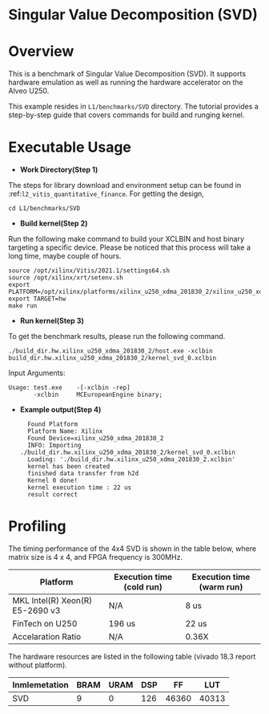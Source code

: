 # Singular Value Decomposition (SVD)


Overview
========
This is a benchmark of Singular Value Decomposition (SVD).  It supports hardware emulation as well as running the hardware accelerator on the Alveo U250.

This example resides in ``L1/benchmarks/SVD`` directory. The tutorial provides a step-by-step guide that covers commands for build and runging kernel.


Executable Usage
================

* **Work Directory(Step 1)**

The steps for library download and environment setup can be found in :ref:`l2_vitis_quantitative_finance`. For getting the design,

    cd L1/benchmarks/SVD

* **Build kernel(Step 2)**

Run the following make command to build your XCLBIN and host binary targeting a specific device. Please be noticed that this process will take a long time, maybe couple of hours.

    source /opt/xilinx/Vitis/2021.1/settings64.sh
    source /opt/xilinx/xrt/setenv.sh
    export PLATFORM=/opt/xilinx/platforms/xilinx_u250_xdma_201830_2/xilinx_u250_xdma_201830_2.xpfm
    export TARGET=hw
    make run 

* **Run kernel(Step 3)**

To get the benchmark results, please run the following command.

    ./build_dir.hw.xilinx_u250_xdma_201830_2/host.exe -xclbin build_dir.hw.xilinx_u250_xdma_201830_2/kernel_svd_0.xclbin 


Input Arguments:

    Usage: test.exe    -[-xclbin -rep]
           -xclbin     MCEuropeanEngine binary;

* **Example output(Step 4)** 

        Found Platform
        Platform Name: Xilinx
        Found Device=xilinx_u250_xdma_201830_2
        INFO: Importing ./build_dir.hw.xilinx_u250_xdma_201830_2/kernel_svd_0.xclbin
        Loading: './build_dir.hw.xilinx_u250_xdma_201830_2.xclbin'
        kernel has been created
        finished data transfer from h2d
        Kernel 0 done!
        kernel execution time : 22 us
        result correct
    

Profiling 
==========

The timing performance of the 4x4 SVD is shown in the table below, where matrix size is 4 x 4, and FPGA frequency is 300MHz.

| Platform                          | Execution time (cold run) | Execution time (warm run)  |
|-----------------------------------|---------------------------|----------------------------|
| MKL Intel(R) Xeon(R) E5-2690 v3   |   N/A                     |   8 us                     |
| FinTech on U250                   |   196 us                  |   22 us                    |
| Accelaration Ratio                |   N/A                     |   0.36X                    |


The hardware resources are listed in the following table (vivado 18.3 report without platform).

| Inmlemetation | BRAM | URAM | DSP  | FF     | LUT    |
|---------------|------|------|------|--------|--------|
|       SVD     |  9   |  0   | 126  | 46360  | 40313  |

